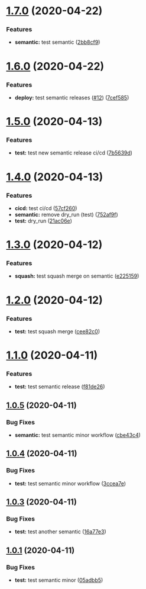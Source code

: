 # [1.7.0](https://github.com/zephyrmathias/create-react-app-s3/compare/v1.6.0...v1.7.0) (2020-04-22)


### Features

* **semantic:** test semantic ([2bb8cf9](https://github.com/zephyrmathias/create-react-app-s3/commit/2bb8cf9848ee2e8ae7e88a1ffea78881838fda78))

# [1.6.0](https://github.com/zephyrmathias/create-react-app-s3/compare/v1.5.0...v1.6.0) (2020-04-22)


### Features

* **deploy:** test semantic releases ([#12](https://github.com/zephyrmathias/create-react-app-s3/issues/12)) ([7cef585](https://github.com/zephyrmathias/create-react-app-s3/commit/7cef5855df37d2444e999488efe434589f971aee))

# [1.5.0](https://github.com/zephyrmathias/create-react-app-s3/compare/v1.4.0...v1.5.0) (2020-04-13)


### Features

* **test:** test new semantic release ci/cd ([7b5639d](https://github.com/zephyrmathias/create-react-app-s3/commit/7b5639dc80fa65f6b131b0e35af8c9aaa9d7fd7e))

# [1.4.0](https://github.com/zephyrmathias/create-react-app-s3/compare/v1.3.0...v1.4.0) (2020-04-13)


### Features

* **cicd:** test ci/cd ([57cf260](https://github.com/zephyrmathias/create-react-app-s3/commit/57cf260ffa7dddb4d673ca730d1b63f40b6e2fe9))
* **semantic:** remove dry_run (test) ([752af9f](https://github.com/zephyrmathias/create-react-app-s3/commit/752af9fc0feb0c68625e0c7544e56b27741bff6a))
* **test:** dry_run ([21ac06e](https://github.com/zephyrmathias/create-react-app-s3/commit/21ac06e5cd243a61ed9fd0a6e6856b83d109510d))

# [1.3.0](https://github.com/zephyrmathias/create-react-app-s3/compare/v1.2.0...v1.3.0) (2020-04-12)


### Features

* **squash:** test squash merge on semantic ([e225159](https://github.com/zephyrmathias/create-react-app-s3/commit/e225159895668cad383626539b4a125ceb57bd89))

# [1.2.0](https://github.com/zephyrmathias/create-react-app-s3/compare/v1.1.0...v1.2.0) (2020-04-12)


### Features

* **test:** test squash merge ([cee82c0](https://github.com/zephyrmathias/create-react-app-s3/commit/cee82c048364566ad089de012ab391807eb1292a))

# [1.1.0](https://github.com/zephyrmathias/create-react-app-s3/compare/v1.0.5...v1.1.0) (2020-04-11)


### Features

* **test:** test semantic release ([f81de26](https://github.com/zephyrmathias/create-react-app-s3/commit/f81de2655eedc3f351acb172c0ae05f1b7fc49ac))

## [1.0.5](https://github.com/zephyrmathias/create-react-app-s3/compare/v1.0.4...v1.0.5) (2020-04-11)


### Bug Fixes

* **semantic:** test semantic minor workflow ([cbe43c4](https://github.com/zephyrmathias/create-react-app-s3/commit/cbe43c404a47aabc05aac2d5248f951ed50f3c72))

## [1.0.4](https://github.com/zephyrmathias/create-react-app-s3/compare/v1.0.3...v1.0.4) (2020-04-11)


### Bug Fixes

* **test:** test semantic minor workflow ([3ccea7e](https://github.com/zephyrmathias/create-react-app-s3/commit/3ccea7e186a84b6a72d99bd8e6998abfb5c60abb))

## [1.0.3](https://github.com/zephyrmathias/create-react-app-s3/compare/v1.0.2...v1.0.3) (2020-04-11)


### Bug Fixes

* **test:** test another semantic ([16a77e3](https://github.com/zephyrmathias/create-react-app-s3/commit/16a77e322c28c97ceda45b98086938837277b7bf))

## [1.0.1](https://github.com/zephyrmathias/create-react-app-s3/compare/v1.0.0...v1.0.1) (2020-04-11)


### Bug Fixes

* **test:** test semantic minor ([05adbb5](https://github.com/zephyrmathias/create-react-app-s3/commit/05adbb5e46755736c91de852aa19fc8dc6c6a4a6))

